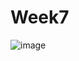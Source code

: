 # Week7
![image](https://github.com/corinachistol/Level2/assets/115491975/1a0adc0b-8681-4568-847b-5ba0d38a3e8d)
